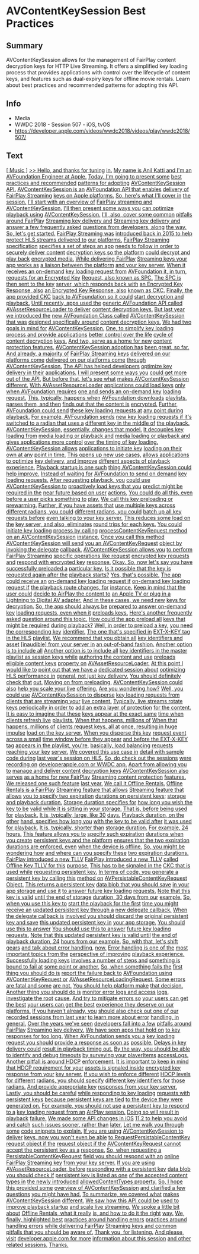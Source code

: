# AVContentKeySession Best Practices

## Summary
AVContentKeySession allows for the management of FairPlay content decryption keys for HTTP Live Streaming. It offers a simplified key loading process that provides applications with control over the lifecycle of content keys, and features such as dual-expiry keys for offline movie rentals. Learn about best practices and recommended patterns for adopting this API.

## Info
* Media
* WWDC 2018 - Session 507 - iOS, tvOS
* https://developer.apple.com/videos/wwdc2018/videos/play/wwdc2018/507/

## Text
 [[ Music ]](https://developer.apple.com/videos/wwdc2018/videos/play/wwdc2018/507/?time=7) [&gt;&gt; Hello, and thanks for tuning](https://developer.apple.com/videos/wwdc2018/videos/play/wwdc2018/507/?time=18) [in.](https://developer.apple.com/videos/wwdc2018/videos/play/wwdc2018/507/?time=19) [My name is Anil Katti and I'm an](https://developer.apple.com/videos/wwdc2018/videos/play/wwdc2018/507/?time=20) [AVFoundation Engineer at Apple.](https://developer.apple.com/videos/wwdc2018/videos/play/wwdc2018/507/?time=22) [Today, I'm going to present some](https://developer.apple.com/videos/wwdc2018/videos/play/wwdc2018/507/?time=25) [best practices and recommended](https://developer.apple.com/videos/wwdc2018/videos/play/wwdc2018/507/?time=27) [patterns for adopting](https://developer.apple.com/videos/wwdc2018/videos/play/wwdc2018/507/?time=29) [AVContentKeySession API.](https://developer.apple.com/videos/wwdc2018/videos/play/wwdc2018/507/?time=30) [AVContentKeySession is an](https://developer.apple.com/videos/wwdc2018/videos/play/wwdc2018/507/?time=33) [AVFoundation API that enables](https://developer.apple.com/videos/wwdc2018/videos/play/wwdc2018/507/?time=36) [delivery of FairPlay Streaming](https://developer.apple.com/videos/wwdc2018/videos/play/wwdc2018/507/?time=38) [keys on Apple platforms.](https://developer.apple.com/videos/wwdc2018/videos/play/wwdc2018/507/?time=39) [So, here's what I'll cover in](https://developer.apple.com/videos/wwdc2018/videos/play/wwdc2018/507/?time=43) [the session.](https://developer.apple.com/videos/wwdc2018/videos/play/wwdc2018/507/?time=45) [I'll start with an overview of](https://developer.apple.com/videos/wwdc2018/videos/play/wwdc2018/507/?time=46) [FairPlay streaming and](https://developer.apple.com/videos/wwdc2018/videos/play/wwdc2018/507/?time=47) [AVContentKeySession.](https://developer.apple.com/videos/wwdc2018/videos/play/wwdc2018/507/?time=49) [I'll then present some ways you](https://developer.apple.com/videos/wwdc2018/videos/play/wwdc2018/507/?time=50) [can optimize playback using](https://developer.apple.com/videos/wwdc2018/videos/play/wwdc2018/507/?time=52) [AVContentKeySession.](https://developer.apple.com/videos/wwdc2018/videos/play/wwdc2018/507/?time=55) [I'll, also, cover some common](https://developer.apple.com/videos/wwdc2018/videos/play/wwdc2018/507/?time=56) [pitfalls around FairPlay](https://developer.apple.com/videos/wwdc2018/videos/play/wwdc2018/507/?time=58) [Streaming key delivery and](https://developer.apple.com/videos/wwdc2018/videos/play/wwdc2018/507/?time=59) [Streaming key delivery and](https://developer.apple.com/videos/wwdc2018/videos/play/wwdc2018/507/?time=59) [answer a few frequently asked](https://developer.apple.com/videos/wwdc2018/videos/play/wwdc2018/507/?time=61) [questions from developers, along](https://developer.apple.com/videos/wwdc2018/videos/play/wwdc2018/507/?time=64) [the way.](https://developer.apple.com/videos/wwdc2018/videos/play/wwdc2018/507/?time=66) [So, let's get started.](https://developer.apple.com/videos/wwdc2018/videos/play/wwdc2018/507/?time=67) [FairPlay Streaming was](https://developer.apple.com/videos/wwdc2018/videos/play/wwdc2018/507/?time=70) [introduced back in 2015 to help](https://developer.apple.com/videos/wwdc2018/videos/play/wwdc2018/507/?time=71) [protect HLS streams delivered to](https://developer.apple.com/videos/wwdc2018/videos/play/wwdc2018/507/?time=74) [our platforms.](https://developer.apple.com/videos/wwdc2018/videos/play/wwdc2018/507/?time=76) [FairPlay Streaming specification](https://developer.apple.com/videos/wwdc2018/videos/play/wwdc2018/507/?time=78) [specifies a set of steps an app](https://developer.apple.com/videos/wwdc2018/videos/play/wwdc2018/507/?time=80) [needs to follow in order to](https://developer.apple.com/videos/wwdc2018/videos/play/wwdc2018/507/?time=82) [securely deliver content](https://developer.apple.com/videos/wwdc2018/videos/play/wwdc2018/507/?time=84) [decryption keys so the platform](https://developer.apple.com/videos/wwdc2018/videos/play/wwdc2018/507/?time=85) [could decrypt and play back](https://developer.apple.com/videos/wwdc2018/videos/play/wwdc2018/507/?time=87) [encrypted media.](https://developer.apple.com/videos/wwdc2018/videos/play/wwdc2018/507/?time=89) [While delivering FairPlay](https://developer.apple.com/videos/wwdc2018/videos/play/wwdc2018/507/?time=92) [Streaming keys your app works as](https://developer.apple.com/videos/wwdc2018/videos/play/wwdc2018/507/?time=93) [a liaison between the platform](https://developer.apple.com/videos/wwdc2018/videos/play/wwdc2018/507/?time=96) [and your key server.](https://developer.apple.com/videos/wwdc2018/videos/play/wwdc2018/507/?time=98) [When it receives an on-demand](https://developer.apple.com/videos/wwdc2018/videos/play/wwdc2018/507/?time=101) [key loading request from](https://developer.apple.com/videos/wwdc2018/videos/play/wwdc2018/507/?time=103) [AVFoundation it, in turn,](https://developer.apple.com/videos/wwdc2018/videos/play/wwdc2018/507/?time=104) [requests for an Encrypted Key](https://developer.apple.com/videos/wwdc2018/videos/play/wwdc2018/507/?time=106) [Request, also known as SPC.](https://developer.apple.com/videos/wwdc2018/videos/play/wwdc2018/507/?time=108) [The SPC is then sent to the key](https://developer.apple.com/videos/wwdc2018/videos/play/wwdc2018/507/?time=112) [server, which responds back with](https://developer.apple.com/videos/wwdc2018/videos/play/wwdc2018/507/?time=114) [an Encrypted Key Response, also](https://developer.apple.com/videos/wwdc2018/videos/play/wwdc2018/507/?time=118) [an Encrypted Key Response, also](https://developer.apple.com/videos/wwdc2018/videos/play/wwdc2018/507/?time=118) [known as CKC.](https://developer.apple.com/videos/wwdc2018/videos/play/wwdc2018/507/?time=120) [Finally, the app provided CKC](https://developer.apple.com/videos/wwdc2018/videos/play/wwdc2018/507/?time=122) [back to AVFoundation so it could](https://developer.apple.com/videos/wwdc2018/videos/play/wwdc2018/507/?time=125) [start decryption and playback.](https://developer.apple.com/videos/wwdc2018/videos/play/wwdc2018/507/?time=127) [Until recently, apps used the](https://developer.apple.com/videos/wwdc2018/videos/play/wwdc2018/507/?time=131) [generic AVFoundation API called](https://developer.apple.com/videos/wwdc2018/videos/play/wwdc2018/507/?time=133) [AVAssetResourceLoader to deliver](https://developer.apple.com/videos/wwdc2018/videos/play/wwdc2018/507/?time=136) [content decryption keys.](https://developer.apple.com/videos/wwdc2018/videos/play/wwdc2018/507/?time=138) [But last year we introduced the](https://developer.apple.com/videos/wwdc2018/videos/play/wwdc2018/507/?time=140) [new AVFoundation Class called](https://developer.apple.com/videos/wwdc2018/videos/play/wwdc2018/507/?time=143) [AVContentKeySession that was](https://developer.apple.com/videos/wwdc2018/videos/play/wwdc2018/507/?time=145) [designed specifically around](https://developer.apple.com/videos/wwdc2018/videos/play/wwdc2018/507/?time=147) [content decryption keys.](https://developer.apple.com/videos/wwdc2018/videos/play/wwdc2018/507/?time=148) [We had two goals in mind for](https://developer.apple.com/videos/wwdc2018/videos/play/wwdc2018/507/?time=151) [AVContentKeySession.](https://developer.apple.com/videos/wwdc2018/videos/play/wwdc2018/507/?time=153) [One, to simplify key loading](https://developer.apple.com/videos/wwdc2018/videos/play/wwdc2018/507/?time=155) [process and provide applications](https://developer.apple.com/videos/wwdc2018/videos/play/wwdc2018/507/?time=158) [better control over the life](https://developer.apple.com/videos/wwdc2018/videos/play/wwdc2018/507/?time=160) [cycle of content decryption](https://developer.apple.com/videos/wwdc2018/videos/play/wwdc2018/507/?time=162) [keys.](https://developer.apple.com/videos/wwdc2018/videos/play/wwdc2018/507/?time=163) [And two, serve as a home for new](https://developer.apple.com/videos/wwdc2018/videos/play/wwdc2018/507/?time=163) [content protection features.](https://developer.apple.com/videos/wwdc2018/videos/play/wwdc2018/507/?time=167) [AVContentKeySession adoption has](https://developer.apple.com/videos/wwdc2018/videos/play/wwdc2018/507/?time=171) [been great, so far.](https://developer.apple.com/videos/wwdc2018/videos/play/wwdc2018/507/?time=173) [And already, a majority of](https://developer.apple.com/videos/wwdc2018/videos/play/wwdc2018/507/?time=174) [FairPlay Streaming keys](https://developer.apple.com/videos/wwdc2018/videos/play/wwdc2018/507/?time=176) [delivered on our platforms come](https://developer.apple.com/videos/wwdc2018/videos/play/wwdc2018/507/?time=178) [delivered on our platforms come](https://developer.apple.com/videos/wwdc2018/videos/play/wwdc2018/507/?time=178) [through AVContentKeySession.](https://developer.apple.com/videos/wwdc2018/videos/play/wwdc2018/507/?time=180) [The API has helped developers](https://developer.apple.com/videos/wwdc2018/videos/play/wwdc2018/507/?time=183) [optimize key delivery in their](https://developer.apple.com/videos/wwdc2018/videos/play/wwdc2018/507/?time=185) [applications.](https://developer.apple.com/videos/wwdc2018/videos/play/wwdc2018/507/?time=186) [I will present some ways you](https://developer.apple.com/videos/wwdc2018/videos/play/wwdc2018/507/?time=188) [could get more out of the API.](https://developer.apple.com/videos/wwdc2018/videos/play/wwdc2018/507/?time=190) [But before that, let's see what](https://developer.apple.com/videos/wwdc2018/videos/play/wwdc2018/507/?time=191) [makes AVContentKeySession](https://developer.apple.com/videos/wwdc2018/videos/play/wwdc2018/507/?time=194) [different.](https://developer.apple.com/videos/wwdc2018/videos/play/wwdc2018/507/?time=195) [With AVAssetResourceLoader](https://developer.apple.com/videos/wwdc2018/videos/play/wwdc2018/507/?time=197) [applications could load keys](https://developer.apple.com/videos/wwdc2018/videos/play/wwdc2018/507/?time=199) [only when AVFoundation requires](https://developer.apple.com/videos/wwdc2018/videos/play/wwdc2018/507/?time=202) [one and sends an on-demand key](https://developer.apple.com/videos/wwdc2018/videos/play/wwdc2018/507/?time=204) [loading request.](https://developer.apple.com/videos/wwdc2018/videos/play/wwdc2018/507/?time=206) [This, typically, happens when](https://developer.apple.com/videos/wwdc2018/videos/play/wwdc2018/507/?time=208) [AVFoundation downloads](https://developer.apple.com/videos/wwdc2018/videos/play/wwdc2018/507/?time=210) [playlists, parses them, and then](https://developer.apple.com/videos/wwdc2018/videos/play/wwdc2018/507/?time=211) [finds out that the content is](https://developer.apple.com/videos/wwdc2018/videos/play/wwdc2018/507/?time=213) [encrypted.](https://developer.apple.com/videos/wwdc2018/videos/play/wwdc2018/507/?time=215) [Further, AVFoundation could send](https://developer.apple.com/videos/wwdc2018/videos/play/wwdc2018/507/?time=216) [these key loading requests at](https://developer.apple.com/videos/wwdc2018/videos/play/wwdc2018/507/?time=218) [any point during playback.](https://developer.apple.com/videos/wwdc2018/videos/play/wwdc2018/507/?time=219) [For example, AVFoundation sends](https://developer.apple.com/videos/wwdc2018/videos/play/wwdc2018/507/?time=221) [new key loading requests if it's](https://developer.apple.com/videos/wwdc2018/videos/play/wwdc2018/507/?time=224) [switched to a radian that uses a](https://developer.apple.com/videos/wwdc2018/videos/play/wwdc2018/507/?time=226) [different key in the middle of](https://developer.apple.com/videos/wwdc2018/videos/play/wwdc2018/507/?time=229) [the playback.](https://developer.apple.com/videos/wwdc2018/videos/play/wwdc2018/507/?time=230) [AVContentKeySession,](https://developer.apple.com/videos/wwdc2018/videos/play/wwdc2018/507/?time=232) [essentially, changes that model.](https://developer.apple.com/videos/wwdc2018/videos/play/wwdc2018/507/?time=233) [It decouples key loading from](https://developer.apple.com/videos/wwdc2018/videos/play/wwdc2018/507/?time=236) [media loading or playback and](https://developer.apple.com/videos/wwdc2018/videos/play/wwdc2018/507/?time=238) [media loading or playback and](https://developer.apple.com/videos/wwdc2018/videos/play/wwdc2018/507/?time=238) [gives applications more control](https://developer.apple.com/videos/wwdc2018/videos/play/wwdc2018/507/?time=240) [over the timing of key loading.](https://developer.apple.com/videos/wwdc2018/videos/play/wwdc2018/507/?time=242) [AVContentKeySession allows](https://developer.apple.com/videos/wwdc2018/videos/play/wwdc2018/507/?time=244) [applications to initiate key](https://developer.apple.com/videos/wwdc2018/videos/play/wwdc2018/507/?time=246) [loading on their own at any](https://developer.apple.com/videos/wwdc2018/videos/play/wwdc2018/507/?time=248) [point in time.](https://developer.apple.com/videos/wwdc2018/videos/play/wwdc2018/507/?time=250) [This opens up new use cases,](https://developer.apple.com/videos/wwdc2018/videos/play/wwdc2018/507/?time=252) [allows applications to optimize](https://developer.apple.com/videos/wwdc2018/videos/play/wwdc2018/507/?time=254) [key delivery, and improve](https://developer.apple.com/videos/wwdc2018/videos/play/wwdc2018/507/?time=256) [different aspects of playback](https://developer.apple.com/videos/wwdc2018/videos/play/wwdc2018/507/?time=257) [experience.](https://developer.apple.com/videos/wwdc2018/videos/play/wwdc2018/507/?time=259) [Playback startup is one such](https://developer.apple.com/videos/wwdc2018/videos/play/wwdc2018/507/?time=262) [thing AVContentKeySession could](https://developer.apple.com/videos/wwdc2018/videos/play/wwdc2018/507/?time=264) [help improve.](https://developer.apple.com/videos/wwdc2018/videos/play/wwdc2018/507/?time=266) [Instead of waiting for](https://developer.apple.com/videos/wwdc2018/videos/play/wwdc2018/507/?time=268) [AVFoundation to send on demand](https://developer.apple.com/videos/wwdc2018/videos/play/wwdc2018/507/?time=270) [key loading requests.](https://developer.apple.com/videos/wwdc2018/videos/play/wwdc2018/507/?time=272) [After requesting playback, you](https://developer.apple.com/videos/wwdc2018/videos/play/wwdc2018/507/?time=273) [could use AVContentKeySession to](https://developer.apple.com/videos/wwdc2018/videos/play/wwdc2018/507/?time=276) [proactively load keys that you](https://developer.apple.com/videos/wwdc2018/videos/play/wwdc2018/507/?time=278) [predict might be required in the](https://developer.apple.com/videos/wwdc2018/videos/play/wwdc2018/507/?time=281) [near future based on user](https://developer.apple.com/videos/wwdc2018/videos/play/wwdc2018/507/?time=282) [actions.](https://developer.apple.com/videos/wwdc2018/videos/play/wwdc2018/507/?time=284) [You could do all this, even](https://developer.apple.com/videos/wwdc2018/videos/play/wwdc2018/507/?time=286) [before a user picks something to](https://developer.apple.com/videos/wwdc2018/videos/play/wwdc2018/507/?time=288) [play.](https://developer.apple.com/videos/wwdc2018/videos/play/wwdc2018/507/?time=289) [We call this key preloading or](https://developer.apple.com/videos/wwdc2018/videos/play/wwdc2018/507/?time=291) [prewarming.](https://developer.apple.com/videos/wwdc2018/videos/play/wwdc2018/507/?time=292) [Further, if you have assets that](https://developer.apple.com/videos/wwdc2018/videos/play/wwdc2018/507/?time=295) [use multiple keys across](https://developer.apple.com/videos/wwdc2018/videos/play/wwdc2018/507/?time=298) [different radians, you could](https://developer.apple.com/videos/wwdc2018/videos/play/wwdc2018/507/?time=299) [different radians, you could](https://developer.apple.com/videos/wwdc2018/videos/play/wwdc2018/507/?time=299) [batch up all key requests before](https://developer.apple.com/videos/wwdc2018/videos/play/wwdc2018/507/?time=301) [even talking to your key server.](https://developer.apple.com/videos/wwdc2018/videos/play/wwdc2018/507/?time=303) [This reduces some load on the](https://developer.apple.com/videos/wwdc2018/videos/play/wwdc2018/507/?time=305) [key server, and also, eliminates](https://developer.apple.com/videos/wwdc2018/videos/play/wwdc2018/507/?time=308) [round trips for each keys.](https://developer.apple.com/videos/wwdc2018/videos/play/wwdc2018/507/?time=310) [You could initiate key loading](https://developer.apple.com/videos/wwdc2018/videos/play/wwdc2018/507/?time=314) [process by calling](https://developer.apple.com/videos/wwdc2018/videos/play/wwdc2018/507/?time=316) [processContentKeyRequest method](https://developer.apple.com/videos/wwdc2018/videos/play/wwdc2018/507/?time=317) [on an AVContentKeySession](https://developer.apple.com/videos/wwdc2018/videos/play/wwdc2018/507/?time=318) [instance.](https://developer.apple.com/videos/wwdc2018/videos/play/wwdc2018/507/?time=320) [Once you call this method](https://developer.apple.com/videos/wwdc2018/videos/play/wwdc2018/507/?time=322) [AVContentKeySession will send](https://developer.apple.com/videos/wwdc2018/videos/play/wwdc2018/507/?time=324) [you an AVContentKeyRequest](https://developer.apple.com/videos/wwdc2018/videos/play/wwdc2018/507/?time=326) [object by invoking the delegate](https://developer.apple.com/videos/wwdc2018/videos/play/wwdc2018/507/?time=328) [callback.](https://developer.apple.com/videos/wwdc2018/videos/play/wwdc2018/507/?time=329) [AVContentKeySession allows you](https://developer.apple.com/videos/wwdc2018/videos/play/wwdc2018/507/?time=331) [to perform FairPlay Streaming](https://developer.apple.com/videos/wwdc2018/videos/play/wwdc2018/507/?time=333) [specific operations like request](https://developer.apple.com/videos/wwdc2018/videos/play/wwdc2018/507/?time=335) [encrypted key requests and](https://developer.apple.com/videos/wwdc2018/videos/play/wwdc2018/507/?time=337) [respond with encrypted key](https://developer.apple.com/videos/wwdc2018/videos/play/wwdc2018/507/?time=339) [response.](https://developer.apple.com/videos/wwdc2018/videos/play/wwdc2018/507/?time=341) [Okay. So, now let's say you have](https://developer.apple.com/videos/wwdc2018/videos/play/wwdc2018/507/?time=344) [successfully preloaded a](https://developer.apple.com/videos/wwdc2018/videos/play/wwdc2018/507/?time=346) [particular key.](https://developer.apple.com/videos/wwdc2018/videos/play/wwdc2018/507/?time=347) [Is it possible that the key is](https://developer.apple.com/videos/wwdc2018/videos/play/wwdc2018/507/?time=349) [requested again after the](https://developer.apple.com/videos/wwdc2018/videos/play/wwdc2018/507/?time=351) [playback starts?](https://developer.apple.com/videos/wwdc2018/videos/play/wwdc2018/507/?time=352) [Yes, that's possible.](https://developer.apple.com/videos/wwdc2018/videos/play/wwdc2018/507/?time=354) [The app could receive an](https://developer.apple.com/videos/wwdc2018/videos/play/wwdc2018/507/?time=356) [on-demand key loading request if](https://developer.apple.com/videos/wwdc2018/videos/play/wwdc2018/507/?time=358) [on-demand key loading request if](https://developer.apple.com/videos/wwdc2018/videos/play/wwdc2018/507/?time=358) [the playback route changes, for](https://developer.apple.com/videos/wwdc2018/videos/play/wwdc2018/507/?time=360) [instance.](https://developer.apple.com/videos/wwdc2018/videos/play/wwdc2018/507/?time=361) [Keep in mind that the user could](https://developer.apple.com/videos/wwdc2018/videos/play/wwdc2018/507/?time=363) [decide to AirPlay the content to](https://developer.apple.com/videos/wwdc2018/videos/play/wwdc2018/507/?time=365) [an Apple TV or plug in a](https://developer.apple.com/videos/wwdc2018/videos/play/wwdc2018/507/?time=367) [Lightning to Digital AV adapter.](https://developer.apple.com/videos/wwdc2018/videos/play/wwdc2018/507/?time=370) [And in these cases, we need new](https://developer.apple.com/videos/wwdc2018/videos/play/wwdc2018/507/?time=372) [keys for decryption.](https://developer.apple.com/videos/wwdc2018/videos/play/wwdc2018/507/?time=374) [So, the app should always be](https://developer.apple.com/videos/wwdc2018/videos/play/wwdc2018/507/?time=377) [prepared to answer on-demand key](https://developer.apple.com/videos/wwdc2018/videos/play/wwdc2018/507/?time=380) [loading requests, even when it](https://developer.apple.com/videos/wwdc2018/videos/play/wwdc2018/507/?time=382) [preloads keys.](https://developer.apple.com/videos/wwdc2018/videos/play/wwdc2018/507/?time=384) [Here's another frequently asked](https://developer.apple.com/videos/wwdc2018/videos/play/wwdc2018/507/?time=388) [question around this topic.](https://developer.apple.com/videos/wwdc2018/videos/play/wwdc2018/507/?time=390) [How could the app preload all](https://developer.apple.com/videos/wwdc2018/videos/play/wwdc2018/507/?time=392) [keys that might be required](https://developer.apple.com/videos/wwdc2018/videos/play/wwdc2018/507/?time=393) [during playback?](https://developer.apple.com/videos/wwdc2018/videos/play/wwdc2018/507/?time=396) [Well, in order to preload a key,](https://developer.apple.com/videos/wwdc2018/videos/play/wwdc2018/507/?time=398) [you need the corresponding key](https://developer.apple.com/videos/wwdc2018/videos/play/wwdc2018/507/?time=400) [identifier.](https://developer.apple.com/videos/wwdc2018/videos/play/wwdc2018/507/?time=402) [The one that's specified in](https://developer.apple.com/videos/wwdc2018/videos/play/wwdc2018/507/?time=403) [EXT-X-KEY tag in the HLS](https://developer.apple.com/videos/wwdc2018/videos/play/wwdc2018/507/?time=405) [playlist.](https://developer.apple.com/videos/wwdc2018/videos/play/wwdc2018/507/?time=406) [We recommend that you obtain all](https://developer.apple.com/videos/wwdc2018/videos/play/wwdc2018/507/?time=409) [key identifiers and asset](https://developer.apple.com/videos/wwdc2018/videos/play/wwdc2018/507/?time=411) [[inaudible] from your server in](https://developer.apple.com/videos/wwdc2018/videos/play/wwdc2018/507/?time=414) [an out-of-band fashion.](https://developer.apple.com/videos/wwdc2018/videos/play/wwdc2018/507/?time=415) [Another option is to include all](https://developer.apple.com/videos/wwdc2018/videos/play/wwdc2018/507/?time=418) [Another option is to include all](https://developer.apple.com/videos/wwdc2018/videos/play/wwdc2018/507/?time=418) [key identifiers in the master](https://developer.apple.com/videos/wwdc2018/videos/play/wwdc2018/507/?time=420) [playlist as session keys while](https://developer.apple.com/videos/wwdc2018/videos/play/wwdc2018/507/?time=422) [authoring the content and use](https://developer.apple.com/videos/wwdc2018/videos/play/wwdc2018/507/?time=425) [preloads eligible content keys](https://developer.apple.com/videos/wwdc2018/videos/play/wwdc2018/507/?time=426) [property on](https://developer.apple.com/videos/wwdc2018/videos/play/wwdc2018/507/?time=428) [AVAssetResourceLoader.](https://developer.apple.com/videos/wwdc2018/videos/play/wwdc2018/507/?time=429) [At this point I would like to](https://developer.apple.com/videos/wwdc2018/videos/play/wwdc2018/507/?time=432) [point out that we have a](https://developer.apple.com/videos/wwdc2018/videos/play/wwdc2018/507/?time=434) [dedicated session about](https://developer.apple.com/videos/wwdc2018/videos/play/wwdc2018/507/?time=435) [optimizing HLS performance in](https://developer.apple.com/videos/wwdc2018/videos/play/wwdc2018/507/?time=437) [general, not just key delivery.](https://developer.apple.com/videos/wwdc2018/videos/play/wwdc2018/507/?time=439) [You should definitely check that](https://developer.apple.com/videos/wwdc2018/videos/play/wwdc2018/507/?time=441) [out.](https://developer.apple.com/videos/wwdc2018/videos/play/wwdc2018/507/?time=445) [Moving on from preloading,](https://developer.apple.com/videos/wwdc2018/videos/play/wwdc2018/507/?time=446) [AVContentKeySession could also](https://developer.apple.com/videos/wwdc2018/videos/play/wwdc2018/507/?time=448) [help you scale your live](https://developer.apple.com/videos/wwdc2018/videos/play/wwdc2018/507/?time=449) [offering.](https://developer.apple.com/videos/wwdc2018/videos/play/wwdc2018/507/?time=451) [Are you wondering how?](https://developer.apple.com/videos/wwdc2018/videos/play/wwdc2018/507/?time=453) [Well, you could use](https://developer.apple.com/videos/wwdc2018/videos/play/wwdc2018/507/?time=455) [AVContentKeySession to disperse](https://developer.apple.com/videos/wwdc2018/videos/play/wwdc2018/507/?time=456) [key loading requests from](https://developer.apple.com/videos/wwdc2018/videos/play/wwdc2018/507/?time=458) [clients that are streaming your](https://developer.apple.com/videos/wwdc2018/videos/play/wwdc2018/507/?time=460) [live content.](https://developer.apple.com/videos/wwdc2018/videos/play/wwdc2018/507/?time=461) [Typically, live streams rotate](https://developer.apple.com/videos/wwdc2018/videos/play/wwdc2018/507/?time=464) [keys periodically in order to](https://developer.apple.com/videos/wwdc2018/videos/play/wwdc2018/507/?time=466) [add an extra layer of protection](https://developer.apple.com/videos/wwdc2018/videos/play/wwdc2018/507/?time=469) [for the content.](https://developer.apple.com/videos/wwdc2018/videos/play/wwdc2018/507/?time=470) [It is easy to imagine that these](https://developer.apple.com/videos/wwdc2018/videos/play/wwdc2018/507/?time=471) [keys appear at the exact same](https://developer.apple.com/videos/wwdc2018/videos/play/wwdc2018/507/?time=475) [time when clients refresh live](https://developer.apple.com/videos/wwdc2018/videos/play/wwdc2018/507/?time=476) [playlists.](https://developer.apple.com/videos/wwdc2018/videos/play/wwdc2018/507/?time=478) [When that happens, millions of](https://developer.apple.com/videos/wwdc2018/videos/play/wwdc2018/507/?time=479) [When that happens, millions of](https://developer.apple.com/videos/wwdc2018/videos/play/wwdc2018/507/?time=479) [clients request keys, all at](https://developer.apple.com/videos/wwdc2018/videos/play/wwdc2018/507/?time=482) [once, resulting in huge impulse](https://developer.apple.com/videos/wwdc2018/videos/play/wwdc2018/507/?time=484) [load on the key server.](https://developer.apple.com/videos/wwdc2018/videos/play/wwdc2018/507/?time=486) [When you disperse this key](https://developer.apple.com/videos/wwdc2018/videos/play/wwdc2018/507/?time=488) [request event across a small](https://developer.apple.com/videos/wwdc2018/videos/play/wwdc2018/507/?time=491) [time window before they appear](https://developer.apple.com/videos/wwdc2018/videos/play/wwdc2018/507/?time=492) [and before the EXT-X-KEY tag](https://developer.apple.com/videos/wwdc2018/videos/play/wwdc2018/507/?time=495) [appears in the playlist, you're,](https://developer.apple.com/videos/wwdc2018/videos/play/wwdc2018/507/?time=496) [basically, load balancing](https://developer.apple.com/videos/wwdc2018/videos/play/wwdc2018/507/?time=498) [requests reaching your key](https://developer.apple.com/videos/wwdc2018/videos/play/wwdc2018/507/?time=500) [server.](https://developer.apple.com/videos/wwdc2018/videos/play/wwdc2018/507/?time=501) [We covered this use case in](https://developer.apple.com/videos/wwdc2018/videos/play/wwdc2018/507/?time=504) [detail with sample code during](https://developer.apple.com/videos/wwdc2018/videos/play/wwdc2018/507/?time=505) [last year's session on HLS.](https://developer.apple.com/videos/wwdc2018/videos/play/wwdc2018/507/?time=508) [So, do check out the sessions](https://developer.apple.com/videos/wwdc2018/videos/play/wwdc2018/507/?time=510) [were recording on](https://developer.apple.com/videos/wwdc2018/videos/play/wwdc2018/507/?time=512) [developerapple.com or WWDC app.](https://developer.apple.com/videos/wwdc2018/videos/play/wwdc2018/507/?time=513) [Apart from allowing you to](https://developer.apple.com/videos/wwdc2018/videos/play/wwdc2018/507/?time=518) [manage and deliver content](https://developer.apple.com/videos/wwdc2018/videos/play/wwdc2018/507/?time=520) [decryption keys](https://developer.apple.com/videos/wwdc2018/videos/play/wwdc2018/507/?time=522) [AVContentKeySession also serves](https://developer.apple.com/videos/wwdc2018/videos/play/wwdc2018/507/?time=523) [as a home for new FairPlay](https://developer.apple.com/videos/wwdc2018/videos/play/wwdc2018/507/?time=525) [Streaming content protection](https://developer.apple.com/videos/wwdc2018/videos/play/wwdc2018/507/?time=527) [features.](https://developer.apple.com/videos/wwdc2018/videos/play/wwdc2018/507/?time=528) [We released one such feature](https://developer.apple.com/videos/wwdc2018/videos/play/wwdc2018/507/?time=530) [last year.](https://developer.apple.com/videos/wwdc2018/videos/play/wwdc2018/507/?time=532) [We call it Offline Rentals.](https://developer.apple.com/videos/wwdc2018/videos/play/wwdc2018/507/?time=533) [Offline Rentals is a FairPlay](https://developer.apple.com/videos/wwdc2018/videos/play/wwdc2018/507/?time=536) [Streaming feature that allows](https://developer.apple.com/videos/wwdc2018/videos/play/wwdc2018/507/?time=538) [Streaming feature that allows](https://developer.apple.com/videos/wwdc2018/videos/play/wwdc2018/507/?time=538) [you to specify two expiration](https://developer.apple.com/videos/wwdc2018/videos/play/wwdc2018/507/?time=540) [durations on persistent keys;](https://developer.apple.com/videos/wwdc2018/videos/play/wwdc2018/507/?time=542) [storage and playback duration.](https://developer.apple.com/videos/wwdc2018/videos/play/wwdc2018/507/?time=545) [Storage duration specifies for](https://developer.apple.com/videos/wwdc2018/videos/play/wwdc2018/507/?time=548) [how long you wish the key to be](https://developer.apple.com/videos/wwdc2018/videos/play/wwdc2018/507/?time=551) [valid while it is sitting in](https://developer.apple.com/videos/wwdc2018/videos/play/wwdc2018/507/?time=553) [your storage.](https://developer.apple.com/videos/wwdc2018/videos/play/wwdc2018/507/?time=555) [That is, before being used for](https://developer.apple.com/videos/wwdc2018/videos/play/wwdc2018/507/?time=556) [playback.](https://developer.apple.com/videos/wwdc2018/videos/play/wwdc2018/507/?time=558) [It is, typically, large, like 30](https://developer.apple.com/videos/wwdc2018/videos/play/wwdc2018/507/?time=559) [days.](https://developer.apple.com/videos/wwdc2018/videos/play/wwdc2018/507/?time=562) [Playback duration, on the other](https://developer.apple.com/videos/wwdc2018/videos/play/wwdc2018/507/?time=564) [hand, specifies how long you](https://developer.apple.com/videos/wwdc2018/videos/play/wwdc2018/507/?time=565) [with the key to be valid after](https://developer.apple.com/videos/wwdc2018/videos/play/wwdc2018/507/?time=568) [it was used for playback.](https://developer.apple.com/videos/wwdc2018/videos/play/wwdc2018/507/?time=571) [It is, typically, shorter than](https://developer.apple.com/videos/wwdc2018/videos/play/wwdc2018/507/?time=572) [storage duration.](https://developer.apple.com/videos/wwdc2018/videos/play/wwdc2018/507/?time=574) [For example, 24 hours.](https://developer.apple.com/videos/wwdc2018/videos/play/wwdc2018/507/?time=575) [This feature allows you to](https://developer.apple.com/videos/wwdc2018/videos/play/wwdc2018/507/?time=578) [specify such expiration](https://developer.apple.com/videos/wwdc2018/videos/play/wwdc2018/507/?time=580) [durations when you create](https://developer.apple.com/videos/wwdc2018/videos/play/wwdc2018/507/?time=582) [persistent keys and the platform](https://developer.apple.com/videos/wwdc2018/videos/play/wwdc2018/507/?time=584) [ensures that the two expiration](https://developer.apple.com/videos/wwdc2018/videos/play/wwdc2018/507/?time=585) [durations are enforced, even](https://developer.apple.com/videos/wwdc2018/videos/play/wwdc2018/507/?time=587) [when the device is offline.](https://developer.apple.com/videos/wwdc2018/videos/play/wwdc2018/507/?time=589) [So, you might be wondering how](https://developer.apple.com/videos/wwdc2018/videos/play/wwdc2018/507/?time=591) [and where can you specify these](https://developer.apple.com/videos/wwdc2018/videos/play/wwdc2018/507/?time=593) [two expiration durations.](https://developer.apple.com/videos/wwdc2018/videos/play/wwdc2018/507/?time=595) [FairPlay introduced a new TLLV](https://developer.apple.com/videos/wwdc2018/videos/play/wwdc2018/507/?time=598) [FairPlay introduced a new TLLV](https://developer.apple.com/videos/wwdc2018/videos/play/wwdc2018/507/?time=598) [called Offline Key TLLV for this](https://developer.apple.com/videos/wwdc2018/videos/play/wwdc2018/507/?time=600) [purpose.](https://developer.apple.com/videos/wwdc2018/videos/play/wwdc2018/507/?time=602) [This has to be signaled in the](https://developer.apple.com/videos/wwdc2018/videos/play/wwdc2018/507/?time=604) [CKC that is used while](https://developer.apple.com/videos/wwdc2018/videos/play/wwdc2018/507/?time=606) [requesting persistent key.](https://developer.apple.com/videos/wwdc2018/videos/play/wwdc2018/507/?time=607) [In terms of code, you generate a](https://developer.apple.com/videos/wwdc2018/videos/play/wwdc2018/507/?time=611) [persistent key by calling this](https://developer.apple.com/videos/wwdc2018/videos/play/wwdc2018/507/?time=614) [method on](https://developer.apple.com/videos/wwdc2018/videos/play/wwdc2018/507/?time=616) [AVPersistableContentKeyRequest](https://developer.apple.com/videos/wwdc2018/videos/play/wwdc2018/507/?time=617) [Object.](https://developer.apple.com/videos/wwdc2018/videos/play/wwdc2018/507/?time=618) [This returns a persistent key](https://developer.apple.com/videos/wwdc2018/videos/play/wwdc2018/507/?time=620) [data blob that you should save](https://developer.apple.com/videos/wwdc2018/videos/play/wwdc2018/507/?time=622) [in your app storage and use it](https://developer.apple.com/videos/wwdc2018/videos/play/wwdc2018/507/?time=624) [to answer future key loading](https://developer.apple.com/videos/wwdc2018/videos/play/wwdc2018/507/?time=626) [requests.](https://developer.apple.com/videos/wwdc2018/videos/play/wwdc2018/507/?time=628) [Note that this key is valid](https://developer.apple.com/videos/wwdc2018/videos/play/wwdc2018/507/?time=630) [until the end of storage](https://developer.apple.com/videos/wwdc2018/videos/play/wwdc2018/507/?time=632) [duration, 30 days from our](https://developer.apple.com/videos/wwdc2018/videos/play/wwdc2018/507/?time=633) [example.](https://developer.apple.com/videos/wwdc2018/videos/play/wwdc2018/507/?time=635) [So, when you use this key to](https://developer.apple.com/videos/wwdc2018/videos/play/wwdc2018/507/?time=637) [start the playback for the first](https://developer.apple.com/videos/wwdc2018/videos/play/wwdc2018/507/?time=639) [time you might receive an](https://developer.apple.com/videos/wwdc2018/videos/play/wwdc2018/507/?time=641) [updated persistent key through a](https://developer.apple.com/videos/wwdc2018/videos/play/wwdc2018/507/?time=643) [new delegate callback.](https://developer.apple.com/videos/wwdc2018/videos/play/wwdc2018/507/?time=646) [When the delegate callback is](https://developer.apple.com/videos/wwdc2018/videos/play/wwdc2018/507/?time=649) [involved you should discard the](https://developer.apple.com/videos/wwdc2018/videos/play/wwdc2018/507/?time=650) [original persistent key and save](https://developer.apple.com/videos/wwdc2018/videos/play/wwdc2018/507/?time=652) [this updated persistent key in](https://developer.apple.com/videos/wwdc2018/videos/play/wwdc2018/507/?time=654) [your app storage.](https://developer.apple.com/videos/wwdc2018/videos/play/wwdc2018/507/?time=656) [You should use this to answer](https://developer.apple.com/videos/wwdc2018/videos/play/wwdc2018/507/?time=658) [You should use this to answer](https://developer.apple.com/videos/wwdc2018/videos/play/wwdc2018/507/?time=658) [future key loading requests.](https://developer.apple.com/videos/wwdc2018/videos/play/wwdc2018/507/?time=661) [Note that this updated](https://developer.apple.com/videos/wwdc2018/videos/play/wwdc2018/507/?time=663) [persistent key is valid until](https://developer.apple.com/videos/wwdc2018/videos/play/wwdc2018/507/?time=665) [the end of playback duration, 24](https://developer.apple.com/videos/wwdc2018/videos/play/wwdc2018/507/?time=667) [hours from our example.](https://developer.apple.com/videos/wwdc2018/videos/play/wwdc2018/507/?time=670) [So, with that, let's shift gears](https://developer.apple.com/videos/wwdc2018/videos/play/wwdc2018/507/?time=673) [and talk about error handling,](https://developer.apple.com/videos/wwdc2018/videos/play/wwdc2018/507/?time=676) [now.](https://developer.apple.com/videos/wwdc2018/videos/play/wwdc2018/507/?time=677) [Error handling is one of the](https://developer.apple.com/videos/wwdc2018/videos/play/wwdc2018/507/?time=679) [most important topics from the](https://developer.apple.com/videos/wwdc2018/videos/play/wwdc2018/507/?time=681) [perspective of improving](https://developer.apple.com/videos/wwdc2018/videos/play/wwdc2018/507/?time=683) [playback experience.](https://developer.apple.com/videos/wwdc2018/videos/play/wwdc2018/507/?time=685) [Successfully loading keys](https://developer.apple.com/videos/wwdc2018/videos/play/wwdc2018/507/?time=687) [involves a number of steps and](https://developer.apple.com/videos/wwdc2018/videos/play/wwdc2018/507/?time=689) [something is bound to fail at](https://developer.apple.com/videos/wwdc2018/videos/play/wwdc2018/507/?time=691) [some point or another.](https://developer.apple.com/videos/wwdc2018/videos/play/wwdc2018/507/?time=692) [So, when something fails the](https://developer.apple.com/videos/wwdc2018/videos/play/wwdc2018/507/?time=695) [first thing you should do is](https://developer.apple.com/videos/wwdc2018/videos/play/wwdc2018/507/?time=696) [report the failure back to](https://developer.apple.com/videos/wwdc2018/videos/play/wwdc2018/507/?time=698) [AVFoundation using](https://developer.apple.com/videos/wwdc2018/videos/play/wwdc2018/507/?time=699) [AVContentKeyRequest or](https://developer.apple.com/videos/wwdc2018/videos/play/wwdc2018/507/?time=701) [AVAssetResourceLoadingRequest.](https://developer.apple.com/videos/wwdc2018/videos/play/wwdc2018/507/?time=702) [Some errors are fatal and some](https://developer.apple.com/videos/wwdc2018/videos/play/wwdc2018/507/?time=705) [are not.](https://developer.apple.com/videos/wwdc2018/videos/play/wwdc2018/507/?time=707) [You should help platform make](https://developer.apple.com/videos/wwdc2018/videos/play/wwdc2018/507/?time=708) [that decision.](https://developer.apple.com/videos/wwdc2018/videos/play/wwdc2018/507/?time=709) [Another thing you should do is](https://developer.apple.com/videos/wwdc2018/videos/play/wwdc2018/507/?time=711) [monitor error logs and access](https://developer.apple.com/videos/wwdc2018/videos/play/wwdc2018/507/?time=712) [logs, investigate the root](https://developer.apple.com/videos/wwdc2018/videos/play/wwdc2018/507/?time=714) [cause.](https://developer.apple.com/videos/wwdc2018/videos/play/wwdc2018/507/?time=716) [And try to mitigate errors so](https://developer.apple.com/videos/wwdc2018/videos/play/wwdc2018/507/?time=717) [your users can get the best](https://developer.apple.com/videos/wwdc2018/videos/play/wwdc2018/507/?time=718) [your users can get the best](https://developer.apple.com/videos/wwdc2018/videos/play/wwdc2018/507/?time=718) [experience they deserve on our](https://developer.apple.com/videos/wwdc2018/videos/play/wwdc2018/507/?time=720) [platforms.](https://developer.apple.com/videos/wwdc2018/videos/play/wwdc2018/507/?time=721) [If you haven't already, you](https://developer.apple.com/videos/wwdc2018/videos/play/wwdc2018/507/?time=724) [should also check out one of our](https://developer.apple.com/videos/wwdc2018/videos/play/wwdc2018/507/?time=725) [recorded sessions from last year](https://developer.apple.com/videos/wwdc2018/videos/play/wwdc2018/507/?time=727) [to learn more about error](https://developer.apple.com/videos/wwdc2018/videos/play/wwdc2018/507/?time=728) [handling, in general.](https://developer.apple.com/videos/wwdc2018/videos/play/wwdc2018/507/?time=730) [Over the years we've seen](https://developer.apple.com/videos/wwdc2018/videos/play/wwdc2018/507/?time=734) [developers fall into a few](https://developer.apple.com/videos/wwdc2018/videos/play/wwdc2018/507/?time=736) [pitfalls around FairPlay](https://developer.apple.com/videos/wwdc2018/videos/play/wwdc2018/507/?time=737) [Streaming key delivery.](https://developer.apple.com/videos/wwdc2018/videos/play/wwdc2018/507/?time=738) [We have seen apps that hold on](https://developer.apple.com/videos/wwdc2018/videos/play/wwdc2018/507/?time=740) [to key responses for too long.](https://developer.apple.com/videos/wwdc2018/videos/play/wwdc2018/507/?time=743) [When AVFoundation sends you a](https://developer.apple.com/videos/wwdc2018/videos/play/wwdc2018/507/?time=744) [key loading request you should](https://developer.apple.com/videos/wwdc2018/videos/play/wwdc2018/507/?time=747) [provide a response as soon as](https://developer.apple.com/videos/wwdc2018/videos/play/wwdc2018/507/?time=749) [possible.](https://developer.apple.com/videos/wwdc2018/videos/play/wwdc2018/507/?time=751) [Delays in key delivery could](https://developer.apple.com/videos/wwdc2018/videos/play/wwdc2018/507/?time=752) [result in playback timing out.](https://developer.apple.com/videos/wwdc2018/videos/play/wwdc2018/507/?time=754) [By the way, you should be able](https://developer.apple.com/videos/wwdc2018/videos/play/wwdc2018/507/?time=757) [to identify and debug timeouts](https://developer.apple.com/videos/wwdc2018/videos/play/wwdc2018/507/?time=758) [by surveying your playerItems](https://developer.apple.com/videos/wwdc2018/videos/play/wwdc2018/507/?time=761) [accessLogs.](https://developer.apple.com/videos/wwdc2018/videos/play/wwdc2018/507/?time=763) [Another pitfall is around HDCP](https://developer.apple.com/videos/wwdc2018/videos/play/wwdc2018/507/?time=766) [enforcement.](https://developer.apple.com/videos/wwdc2018/videos/play/wwdc2018/507/?time=768) [It is important to keep in mind](https://developer.apple.com/videos/wwdc2018/videos/play/wwdc2018/507/?time=770) [that HDCP requirement for your](https://developer.apple.com/videos/wwdc2018/videos/play/wwdc2018/507/?time=772) [assets is signaled inside](https://developer.apple.com/videos/wwdc2018/videos/play/wwdc2018/507/?time=774) [encrypted key response from your](https://developer.apple.com/videos/wwdc2018/videos/play/wwdc2018/507/?time=776) [key server.](https://developer.apple.com/videos/wwdc2018/videos/play/wwdc2018/507/?time=778) [If you wish to enforce different](https://developer.apple.com/videos/wwdc2018/videos/play/wwdc2018/507/?time=781) [HDCP levels for different](https://developer.apple.com/videos/wwdc2018/videos/play/wwdc2018/507/?time=783) [radians, you should specify](https://developer.apple.com/videos/wwdc2018/videos/play/wwdc2018/507/?time=785) [different key identifiers for](https://developer.apple.com/videos/wwdc2018/videos/play/wwdc2018/507/?time=786) [those radians.](https://developer.apple.com/videos/wwdc2018/videos/play/wwdc2018/507/?time=788) [And provide appropriate key](https://developer.apple.com/videos/wwdc2018/videos/play/wwdc2018/507/?time=789) [responses from your key server.](https://developer.apple.com/videos/wwdc2018/videos/play/wwdc2018/507/?time=791) [Lastly, you should be careful](https://developer.apple.com/videos/wwdc2018/videos/play/wwdc2018/507/?time=795) [while responding to key loading](https://developer.apple.com/videos/wwdc2018/videos/play/wwdc2018/507/?time=797) [requests with persistent keys](https://developer.apple.com/videos/wwdc2018/videos/play/wwdc2018/507/?time=799) [because persistent keys are tied](https://developer.apple.com/videos/wwdc2018/videos/play/wwdc2018/507/?time=801) [to the device they were](https://developer.apple.com/videos/wwdc2018/videos/play/wwdc2018/507/?time=804) [generated on.](https://developer.apple.com/videos/wwdc2018/videos/play/wwdc2018/507/?time=804) [For example, you should not use](https://developer.apple.com/videos/wwdc2018/videos/play/wwdc2018/507/?time=806) [a persistent key to respond to a](https://developer.apple.com/videos/wwdc2018/videos/play/wwdc2018/507/?time=809) [key loading request from an](https://developer.apple.com/videos/wwdc2018/videos/play/wwdc2018/507/?time=810) [AirPlay session.](https://developer.apple.com/videos/wwdc2018/videos/play/wwdc2018/507/?time=812) [Doing so will result in playback](https://developer.apple.com/videos/wwdc2018/videos/play/wwdc2018/507/?time=814) [failure.](https://developer.apple.com/videos/wwdc2018/videos/play/wwdc2018/507/?time=816) [We made some API changes in iOS](https://developer.apple.com/videos/wwdc2018/videos/play/wwdc2018/507/?time=818) [11.2 to help you avoid and catch](https://developer.apple.com/videos/wwdc2018/videos/play/wwdc2018/507/?time=821) [such issues sooner, rather than](https://developer.apple.com/videos/wwdc2018/videos/play/wwdc2018/507/?time=824) [later.](https://developer.apple.com/videos/wwdc2018/videos/play/wwdc2018/507/?time=825) [Let me walk you through some](https://developer.apple.com/videos/wwdc2018/videos/play/wwdc2018/507/?time=826) [code snippets to explain.](https://developer.apple.com/videos/wwdc2018/videos/play/wwdc2018/507/?time=828) [If you are using](https://developer.apple.com/videos/wwdc2018/videos/play/wwdc2018/507/?time=832) [AVContentKeySession to deliver](https://developer.apple.com/videos/wwdc2018/videos/play/wwdc2018/507/?time=833) [keys, now you won't even be able](https://developer.apple.com/videos/wwdc2018/videos/play/wwdc2018/507/?time=834) [to RequestPersistableContentKey](https://developer.apple.com/videos/wwdc2018/videos/play/wwdc2018/507/?time=836) [request object if the](https://developer.apple.com/videos/wwdc2018/videos/play/wwdc2018/507/?time=838) [request object if the](https://developer.apple.com/videos/wwdc2018/videos/play/wwdc2018/507/?time=838) [AVContentKeyRequest cannot](https://developer.apple.com/videos/wwdc2018/videos/play/wwdc2018/507/?time=840) [accept the persistent key as a](https://developer.apple.com/videos/wwdc2018/videos/play/wwdc2018/507/?time=842) [response.](https://developer.apple.com/videos/wwdc2018/videos/play/wwdc2018/507/?time=844) [So, when requesting a](https://developer.apple.com/videos/wwdc2018/videos/play/wwdc2018/507/?time=847) [PersistableContentKeyRequest](https://developer.apple.com/videos/wwdc2018/videos/play/wwdc2018/507/?time=848) [field you should respond with an](https://developer.apple.com/videos/wwdc2018/videos/play/wwdc2018/507/?time=850) [online FairPlay Streaming key](https://developer.apple.com/videos/wwdc2018/videos/play/wwdc2018/507/?time=851) [from your key server.](https://developer.apple.com/videos/wwdc2018/videos/play/wwdc2018/507/?time=853) [If you are using](https://developer.apple.com/videos/wwdc2018/videos/play/wwdc2018/507/?time=856) [AVAssetResourceLoader, before](https://developer.apple.com/videos/wwdc2018/videos/play/wwdc2018/507/?time=857) [responding with a persistent key](https://developer.apple.com/videos/wwdc2018/videos/play/wwdc2018/507/?time=859) [data blob you should check if](https://developer.apple.com/videos/wwdc2018/videos/play/wwdc2018/507/?time=861) [persistent key is listed as one](https://developer.apple.com/videos/wwdc2018/videos/play/wwdc2018/507/?time=863) [of the accepted content types in](https://developer.apple.com/videos/wwdc2018/videos/play/wwdc2018/507/?time=864) [the newly introduced](https://developer.apple.com/videos/wwdc2018/videos/play/wwdc2018/507/?time=867) [allowedContentTypes property.](https://developer.apple.com/videos/wwdc2018/videos/play/wwdc2018/507/?time=868) [So, I hope this provided some](https://developer.apple.com/videos/wwdc2018/videos/play/wwdc2018/507/?time=871) [overview of AVContentKeySession](https://developer.apple.com/videos/wwdc2018/videos/play/wwdc2018/507/?time=873) [and clarified a few questions](https://developer.apple.com/videos/wwdc2018/videos/play/wwdc2018/507/?time=875) [you might have had.](https://developer.apple.com/videos/wwdc2018/videos/play/wwdc2018/507/?time=876) [To summarize, we covered what](https://developer.apple.com/videos/wwdc2018/videos/play/wwdc2018/507/?time=878) [makes AVContentKeySession](https://developer.apple.com/videos/wwdc2018/videos/play/wwdc2018/507/?time=880) [different.](https://developer.apple.com/videos/wwdc2018/videos/play/wwdc2018/507/?time=881) [We saw how this API could be](https://developer.apple.com/videos/wwdc2018/videos/play/wwdc2018/507/?time=882) [used to improve playback startup](https://developer.apple.com/videos/wwdc2018/videos/play/wwdc2018/507/?time=884) [and scale live streaming.](https://developer.apple.com/videos/wwdc2018/videos/play/wwdc2018/507/?time=887) [We spoke a little bit about](https://developer.apple.com/videos/wwdc2018/videos/play/wwdc2018/507/?time=890) [Offline Rentals, what it really](https://developer.apple.com/videos/wwdc2018/videos/play/wwdc2018/507/?time=891) [is, and how to do it the right](https://developer.apple.com/videos/wwdc2018/videos/play/wwdc2018/507/?time=892) [way.](https://developer.apple.com/videos/wwdc2018/videos/play/wwdc2018/507/?time=894) [We, finally, highlighted best](https://developer.apple.com/videos/wwdc2018/videos/play/wwdc2018/507/?time=896) [practices around handling errors](https://developer.apple.com/videos/wwdc2018/videos/play/wwdc2018/507/?time=898) [practices around handling errors](https://developer.apple.com/videos/wwdc2018/videos/play/wwdc2018/507/?time=898) [while delivering FairPlay](https://developer.apple.com/videos/wwdc2018/videos/play/wwdc2018/507/?time=900) [Streaming keys and common](https://developer.apple.com/videos/wwdc2018/videos/play/wwdc2018/507/?time=901) [pitfalls that you should be](https://developer.apple.com/videos/wwdc2018/videos/play/wwdc2018/507/?time=903) [aware of.](https://developer.apple.com/videos/wwdc2018/videos/play/wwdc2018/507/?time=904) [Thank you, for listening.](https://developer.apple.com/videos/wwdc2018/videos/play/wwdc2018/507/?time=908) [And please, visit](https://developer.apple.com/videos/wwdc2018/videos/play/wwdc2018/507/?time=909) [developer.apple.com for more](https://developer.apple.com/videos/wwdc2018/videos/play/wwdc2018/507/?time=910) [information about this session](https://developer.apple.com/videos/wwdc2018/videos/play/wwdc2018/507/?time=912) [and other related sessions.](https://developer.apple.com/videos/wwdc2018/videos/play/wwdc2018/507/?time=913) [Thanks.](https://developer.apple.com/videos/wwdc2018/videos/play/wwdc2018/507/?time=915)